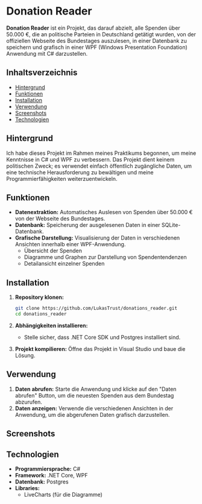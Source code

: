 # Donation Reader

**Donation Reader** ist ein Projekt, das darauf abzielt, alle Spenden über 50.000 €, die an politische Parteien in Deutschland getätigt wurden, von der offiziellen Webseite des Bundestages auszulesen, in einer Datenbank zu speichern und grafisch in einer WPF (Windows Presentation Foundation) Anwendung mit C# darzustellen. 

## Inhaltsverzeichnis
- [Hintergrund](#hintergrund)
- [Funktionen](#funktionen)
- [Installation](#installation)
- [Verwendung](#verwendung)
- [Screenshots](#screenshots)
- [Technologien](#technologien)

## Hintergrund
Ich habe dieses Projekt im Rahmen meines Praktikums begonnen, um meine Kenntnisse in C# und WPF zu verbessern. Das Projekt dient keinem politischen Zweck; es verwendet einfach öffentlich zugängliche Daten, um eine technische Herausforderung zu bewältigen und meine Programmierfähigkeiten weiterzuentwickeln.

## Funktionen
- **Datenextraktion:** Automatisches Auslesen von Spenden über 50.000 € von der Webseite des Bundestages.
- **Datenbank:** Speicherung der ausgelesenen Daten in einer SQLite-Datenbank.
- **Grafische Darstellung:** Visualisierung der Daten in verschiedenen Ansichten innerhalb einer WPF-Anwendung.
    - Übersicht der Spenden
    - Diagramme und Graphen zur Darstellung von Spendentendenzen
    - Detailansicht einzelner Spenden

## Installation
1. **Repository klonen:**
    ```bash
    git clone https://github.com/LukasTrust/donations_reader.git
    cd donations_reader
    ```

2. **Abhängigkeiten installieren:**
    - Stelle sicher, dass .NET Core SDK und Postgres installiert sind.

3. **Projekt kompilieren:**
    Öffne das Projekt in Visual Studio und baue die Lösung.

## Verwendung
1. **Daten abrufen:** Starte die Anwendung und klicke auf den "Daten abrufen" Button, um die neuesten Spenden aus dem Bundestag abzurufen.
2. **Daten anzeigen:** Verwende die verschiedenen Ansichten in der Anwendung, um die abgerufenen Daten grafisch darzustellen.

## Screenshots

## Technologien
- **Programmiersprache:** C#
- **Framework:** .NET Core, WPF
- **Datenbank:** Postgres
- **Libraries:** 
    - LiveCharts (für die Diagramme)
